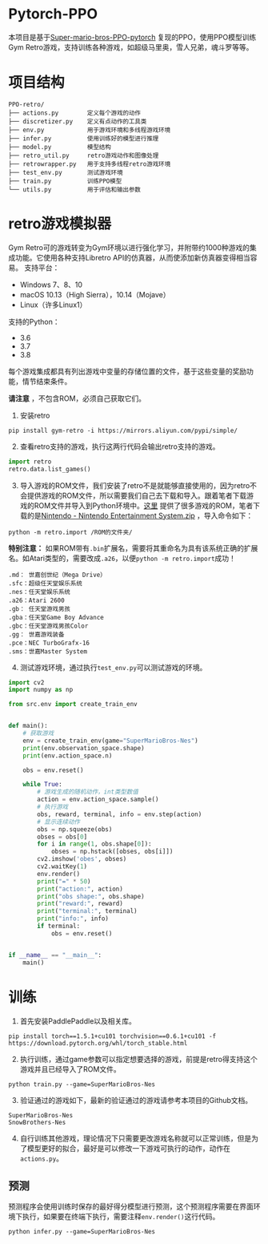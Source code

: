 # Pytorch-PPO
本项目是基于[Super-mario-bros-PPO-pytorch](https://github.com/uvipen/Super-mario-bros-PPO-pytorch) 复现的PPO，使用PPO模型训练Gym Retro游戏，支持训练各种游戏，如超级马里奥，雪人兄弟，魂斗罗等等。

# 项目结构
```shell script
PPO-retro/
├── actions.py        定义每个游戏的动作
├── discretizer.py    定义有点动作的工具类
├── env.py            用于游戏环境和多线程游戏环境
├── infer.py          使用训练好的模型进行推理
├── model.py          模型结构
├── retro_util.py     retro游戏动作和图像处理
├── retrowrapper.py   用于支持多线程retro游戏环境
├── test_env.py       测试游戏环境
├── train.py          训练PPO模型
└── utils.py          用于评估和输出参数
```

# retro游戏模拟器
Gym Retro可的游戏转变为Gym环境以进行强化学习，并附带约1000种游戏的集成功能。它使用各种支持Libretro API的仿真器，从而使添加新仿真器变得相当容易。
支持平台：
- Windows 7、8、10
- macOS 10.13（High Sierra），10.14（Mojave）
- Linux（许多Linux1）

支持的Python：
- 3.6
- 3.7
- 3.8

每个游戏集成都具有列出游戏中变量的存储位置的文件，基于这些变量的奖励功能，情节结束条件。

**请注意** ，不包含ROM，必须自己获取它们。

1. 安装retro
```shell
pip install gym-retro -i https://mirrors.aliyun.com/pypi/simple/
```

2. 查看retro支持的游戏，执行这两行代码会输出retro支持的游戏。
```python
import retro
retro.data.list_games()
```

3. 导入游戏的ROM文件，我们安装了retro不是就能够直接使用的，因为retro不会提供游戏的ROM文件，所以需要我们自己去下载和导入。跟着笔者下载游戏的ROM文件并导入到Python环境中。[这里](https://archive.org/download/No-Intro-Collection_2016-01-03_Fixed) 提供了很多游戏的ROM，笔者下载的是[Nintendo - Nintendo Entertainment System.zip](https://archive.org/download/No-Intro-Collection_2016-01-03_Fixed/Nintendo%20-%20Nintendo%20Entertainment%20System.zip) ，导入命令如下：
```shell script
python -m retro.import /ROM的文件夹/
```
**特别注意：** 如果ROM带有`.bin`扩展名，需要将其重命名为具有该系统正确的扩展名。如Atari类型的，需要改成`.a26`，以便`python -m retro.import`成功！
```shell script
.md： 世嘉创世纪（Mega Drive）
.sfc：超级任天堂娱乐系统
.nes：任天堂娱乐系统
.a26：Atari 2600
.gb： 任天堂游戏男孩
.gba：任天堂Game Boy Advance
.gbc：任天堂游戏男孩Color
.gg： 世嘉游戏装备
.pce：NEC TurboGrafx-16
.sms：世嘉Master System
```

4. 测试游戏环境，通过执行`test_env.py`可以测试游戏的环境。
```python
import cv2
import numpy as np

from src.env import create_train_env


def main():
    # 获取游戏
    env = create_train_env(game="SuperMarioBros-Nes")
    print(env.observation_space.shape)
    print(env.action_space.n)

    obs = env.reset()

    while True:
        # 游戏生成的随机动作，int类型数值
        action = env.action_space.sample()
        # 执行游戏
        obs, reward, terminal, info = env.step(action)
        # 显示连续动作
        obs = np.squeeze(obs)
        obses = obs[0]
        for i in range(1, obs.shape[0]):
            obses = np.hstack([obses, obs[i]])
        cv2.imshow('obes', obses)
        cv2.waitKey(1)
        env.render()
        print("=" * 50)
        print("action:", action)
        print("obs shape:", obs.shape)
        print("reward:", reward)
        print("terminal:", terminal)
        print("info:", info)
        if terminal:
            obs = env.reset()


if __name__ == "__main__":
    main()
```

# 训练

1. 首先安装PaddlePaddle以及相关库。
```shell
pip install torch==1.5.1+cu101 torchvision==0.6.1+cu101 -f https://download.pytorch.org/whl/torch_stable.html
```

2. 执行训练，通过game参数可以指定想要选择的游戏，前提是retro得支持这个游戏并且已经导入了ROM文件。
```shell
python train.py --game=SuperMarioBros-Nes
```

3. 验证通过的游戏如下，最新的验证通过的游戏请参考本项目的Github文档。
```shell script
SuperMarioBros-Nes
SnowBrothers-Nes
```

4. 自行训练其他游戏，理论情况下只需要更改游戏名称就可以正常训练，但是为了模型更好的拟合，最好是可以修改一下游戏可执行的动作，动作在`actions.py`。

## 预测
预测程序会使用训练时保存的最好得分模型进行预测，这个预测程序需要在界面环境下执行，如果要在终端下执行，需要注释`env.render()`这行代码。
```shell
python infer.py --game=SuperMarioBros-Nes
```

